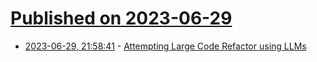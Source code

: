 # [Published on 2023-06-29](index.md)

* [2023-06-29, 21:58:41](https://lobste.rs/s/5vvoe8/attempting_large_code_refactor_using) - [Attempting Large Code Refactor using LLMs](https://contra.com/p/NU73mvBO-attempting-large-code-refactor-using-ll-ms)
